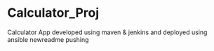 # Calculator_Proj
Calculator App developed using maven &amp; jenkins and deployed using ansible
newreadme pushing
